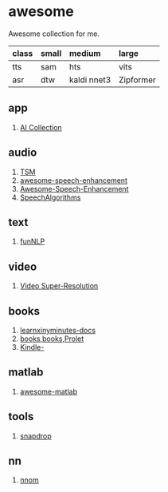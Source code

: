 # awesome
Awesome collection for me.

class | small |  medium      | large
:-----|:------|:-------------|:-----------
tts   |  sam  |  hts         | vits
asr   |  dtw  |  kaldi nnet3 | Zipformer

## app

1.  [AI Collection](https://github.com/ai-collection/ai-collection/blob/main/README.zh-CN.md)

## audio
1.  [TSM](https://github.com/zygurt/TSM)
1.  [awesome-speech-enhancement](https://github.com/WenzheLiu-Speech/awesome-speech-enhancement)
1.  [Awesome-Speech-Enhancement](https://github.com/nanahou/Awesome-Speech-Enhancement.git)
1.  [SpeechAlgorithms](https://github.com/Ryuk17/SpeechAlgorithms)

## text
1.  [funNLP](https://github.com/fighting41love/funNLP)

## video

1.  [Video Super-Resolution](https://github.com/YounggjuuChoi/Deep-Video-Super-Resolution)

## books 
1.  [learnxinyminutes-docs](https://github.com/adambard/learnxinyminutes-docs)
1.  [books](https://github.com/foochane/books),[books](https://github.com/programthink/books),[Prolet](https://github.com/ProletRevDicta/Prolet)
1.  [Kindle-](https://github.com/yufanxin/Kindle-)

## matlab
1.  [awesome-matlab](https://github.com/uhub/awesome-matlab)
## tools
1.  [snapdrop](https://github.com/RobinLinus/snapdrop)

## nn
1.  [nnom](https://github.com/majianjia/nnom)
